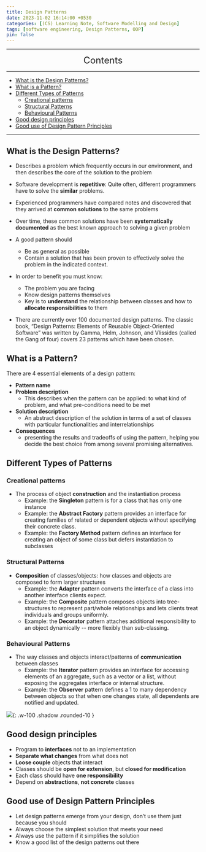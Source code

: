 ```yaml
---
title: Design Patterns
date: 2023-11-02 16:14:00 +0530
categories: [(CS) Learning Note, Software Modelling and Design]
tags: [software engineering, Design Patterns, OOP]
pin: false
---
```


---
<center><font size='5'> Contents </font></center>

---

<!-- TOC -->
  * [What is the Design Patterns?](#what-is-the-design-patterns)
  * [What is a Pattern?](#what-is-a-pattern)
  * [Different Types of Patterns](#different-types-of-patterns)
    * [Creational patterns](#creational-patterns)
    * [Structural Patterns](#structural-patterns)
    * [Behavioural Patterns](#behavioural-patterns)
  * [Good design principles](#good-design-principles)
  * [Good use of Design Pattern Principles](#good-use-of-design-pattern-principles)
<!-- TOC -->

---

## What is the Design Patterns?

- Describes a problem which frequently occurs in our environment, and then describes the core of the solution to the problem
- Software development is **repetitive**: Quite often, different programmers have to solve the **similar** problems.
- Experienced programmers have compared notes and discovered that they arrived at **common solutions** to the same problems
- Over time, these common solutions have been **systematically documented** as the best known approach to solving a given problem

- A good pattern should
  - Be as general as possible
  - Contain a solution that has been proven to effectively solve the problem in the indicated context.

- In order to benefit you must know:
  - The problem you are facing
  - Know design patterns themselves
  - Key is to **understand** the relationship between classes and how to **allocate responsibilities** to them

- There are currently over 100 documented design patterns. The classic book, “Design Patterns: Elements of Reusable Object-Oriented Software” was written by Gamma, Helm, Johnson, and Vlissides (called the Gang of four) covers 23 patterns which have been chosen.

## What is a Pattern?

There are 4 essential elements of a design pattern:

- **Pattern name**
- **Problem description**
  - This describes when the pattern can be applied: to what kind of problem, and what pre-conditions need to be met
- **Solution description**
  - An abstract description of the solution in terms of a set of classes with particular functionalities and interrelationships
- **Consequences**
  - presenting the results and tradeoffs of using the pattern, helping you decide the best choice from among several promising alternatives.

## Different Types of Patterns

### Creational patterns

- The process of object **construction** and the instantiation process
  - Example: the **Singleton** pattern is for a class that has only one instance
  - Example: the **Abstract Factory** pattern provides an interface for creating families of related or dependent objects without specifying their concrete class.
  - Example: the **Factory Method** pattern defines an interface for creating an object of some class but defers instantiation to subclasses

### Structural Patterns

- **Composition** of classes/objects: how classes and objects are composed to form larger structures
  - Example: the **Adapter** pattern converts the interface of a class into another interface clients expect.
  - Example: the **Composite** pattern composes objects into tree-structures to represent part/whole relationships and lets clients treat individuals and groups uniformly.
  - Example: the **Decorator** pattern attaches additional responsibility to an object dynamically -- more flexibly than sub-classing.

### Behavioural Patterns

- The way classes and objects interact/patterns of **communication** between classes
  - Example: the **Iterator** pattern provides an interface for accessing elements of an aggregate, such as a vector or a list, without exposing the aggregates interface or internal structure.
  - Example: the **Observer** pattern defines a 1 to many dependency between objects so that when one changes state, all dependents are notified and updated.

![](https://i.postimg.cc/sx4690QT/dp1.png){: .w-100 .shadow .rounded-10 }


## Good design principles

- Program to **interfaces** not to an implementation
- **Separate what changes** from what does not
- **Loose couple** objects that interact
- Classes should be **open for extension**, but **closed for modification**
- Each class should have **one responsibility**
- Depend on **abstractions**, **not concrete** classes

## Good use of Design Pattern Principles

- Let design patterns emerge from your design, don’t use them just because you should
- Always choose the simplest solution that meets your need
- Always use the pattern if it simplifies the solution
- Know a good list of the design patterns out there
